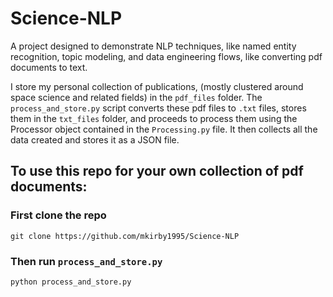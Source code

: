# Science-NLP
A project designed to demonstrate NLP techniques, like named entity recognition, topic modeling, and data engineering flows, like converting pdf documents to text. 

I store my personal collection of publications, (mostly clustered around space science and related fields) in the `pdf_files` folder.
The `process_and_store.py` script converts these pdf files to `.txt` files, stores them in the `txt_files` folder, and proceeds to process them using the Processor object contained in the `Processing.py` file. It then collects all the data created and stores it as a JSON file.

## To use this repo for your own collection of pdf documents:
### First clone the repo

```git clone https://github.com/mkirby1995/Science-NLP```

### Then run `process_and_store.py`

```python process_and_store.py```
